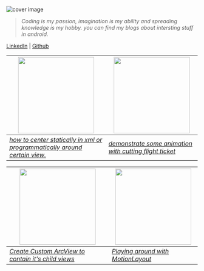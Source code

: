 ![cover image](https://pbs.twimg.com/profile_banners/387853224/1370983193/1500x500) 

> *Coding is my passion, imagination is my ability and spreading knowledge is my hobby. you can find my blogs about intersting stuff in android.*

[LinkedIn](https://www.linkedin.com/in/abualgait/) | [Github](https://github.com/abualgait)


<img src="https://www.studentuniverse.co.uk/blog/wp-content/uploads/2016/06/the-london-eye-landscape-night.jpg" height="200" > |<img src="https://www.superiorwallpapers.com/download/airplane-wing-in-the-sky-wonderful-landscape-1920x1200.jpg" height="200" > |
--- | --- |
*[how to center statically in xml or programmatically around certain view.](circular_radar_blog.md)* | *[demonstrate some animation with cutting flight ticket](cut_ticket_view_blog.md)* |

<img src="https://www.telecomreview.com/images/stories/2019/f-telecom-egypt-1024x1024.jpg" height="200" > |<img src="https://image.slidesharecdn.com/motionlayout-190901150733/95/android-motion-layout-1-638.jpg?cb=1572724767" height="200" > |
--- | --- |
*[Create Custom ArcView to contain it's child views ](we_telecom_ui.md)* | *[Playing around with MotionLayout](playing_with_motionlayout.md)* |

